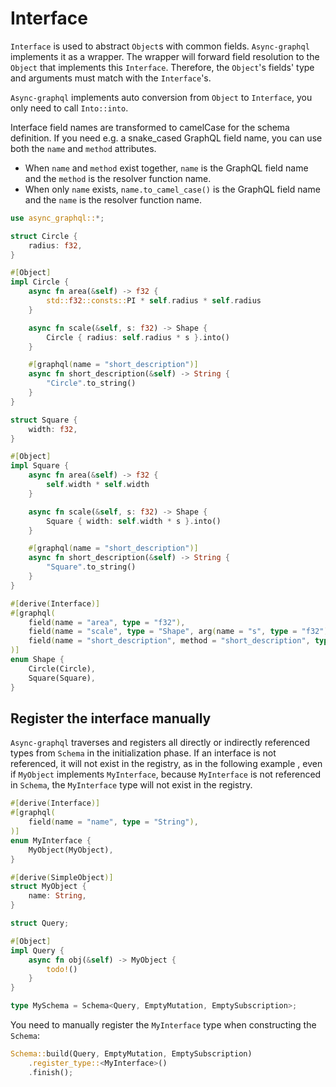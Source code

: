 # Interface

`Interface` is used to abstract `Object`s with common fields.
`Async-graphql` implements it as a wrapper.
The wrapper will forward field resolution to the `Object` that implements this `Interface`.
Therefore, the `Object`'s fields' type and arguments must match with the `Interface`'s.

`Async-graphql` implements auto conversion from `Object` to `Interface`, you only need to call `Into::into`.

Interface field names are transformed to camelCase for the schema definition.
If you need e.g. a snake_cased GraphQL field name, you can use both the `name` and `method` attributes.

- When `name` and `method` exist together, `name` is the GraphQL field name and the `method` is the resolver function name.
- When only `name` exists, `name.to_camel_case()` is the GraphQL field name and the `name` is the resolver function name.

```rust
use async_graphql::*;

struct Circle {
    radius: f32,
}

#[Object]
impl Circle {
    async fn area(&self) -> f32 {
        std::f32::consts::PI * self.radius * self.radius
    }

    async fn scale(&self, s: f32) -> Shape {
        Circle { radius: self.radius * s }.into()
    }

    #[graphql(name = "short_description")]
    async fn short_description(&self) -> String {
        "Circle".to_string()
    }
}

struct Square {
    width: f32,
}

#[Object]
impl Square {
    async fn area(&self) -> f32 {
        self.width * self.width
    }

    async fn scale(&self, s: f32) -> Shape {
        Square { width: self.width * s }.into()
    }

    #[graphql(name = "short_description")]
    async fn short_description(&self) -> String {
        "Square".to_string()
    }
}

#[derive(Interface)]
#[graphql(
    field(name = "area", type = "f32"),
    field(name = "scale", type = "Shape", arg(name = "s", type = "f32")),
    field(name = "short_description", method = "short_description", type = "String")
)]
enum Shape {
    Circle(Circle),
    Square(Square),
}
```

## Register the interface manually

`Async-graphql` traverses and registers all directly or indirectly referenced types from `Schema` in the initialization phase.
If an interface is not referenced, it will not exist in the registry, as in the following example , even if `MyObject` implements `MyInterface`,
because `MyInterface` is not referenced in `Schema`, the `MyInterface` type will not exist in the registry.

```rust
#[derive(Interface)]
#[graphql(
    field(name = "name", type = "String"),
)]
enum MyInterface {
    MyObject(MyObject),
}

#[derive(SimpleObject)]
struct MyObject {
    name: String,
}

struct Query;

#[Object]
impl Query {
    async fn obj(&self) -> MyObject {
        todo!()
    }
}

type MySchema = Schema<Query, EmptyMutation, EmptySubscription>;
```

You need to manually register the `MyInterface` type when constructing the `Schema`:

```rust
Schema::build(Query, EmptyMutation, EmptySubscription)
    .register_type::<MyInterface>()
    .finish();
```
